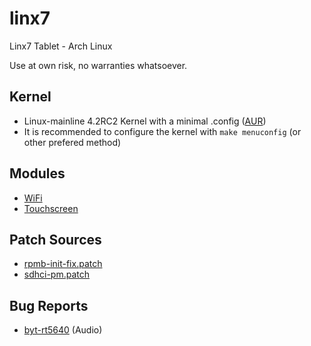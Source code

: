 # linx7
Linx7 Tablet - Arch Linux

Use at own risk, no warranties whatsoever.

## Kernel
* Linux-mainline 4.2RC2 Kernel with a minimal .config ([AUR](https://aur4.archlinux.org/packages/linux-mainline/))
* It is recommended to configure the kernel with `make menuconfig` (or other prefered method)

## Modules
* [WiFi](https://github.com/hadess/rtl8723bs)
* [Touchscreen](https://github.com/hadess/gt9xx)

## Patch Sources
* [rpmb-init-fix.patch](https://dev-nell.com/rpmb-emmc-errors-under-linux.html)
* [sdhci-pm.patch](http://thread.gmane.org/gmane.linux.kernel.mmc/25081/focus=25087)

## Bug Reports
* [byt-rt5640](https://bugzilla.kernel.org/show_bug.cgi?id=86581) (Audio)
